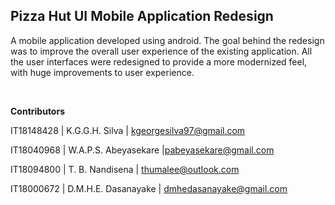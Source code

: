 ## Pizza Hut UI Mobile Application Redesign
A mobile application developed using android. The goal behind the redesign was to improve the overall user experience of the existing application.
All the user interfaces were redesigned to provide a more modernized feel, with huge improvements to user experience.

&nbsp; 
&nbsp;

**Contributors**

IT18148428 | K.G.G.H. Silva				| kgeorgesilva97@gmail.com

IT18040968 | W.A.P.S. Abeyasekare   |pabeyasekare@gmail.com

IT18094800 | T. B. Nandisena   			 | thumalee@outlook.com

IT18000672 | D.M.H.E. Dasanayake 	 | dmhedasanayake@gmail.com


 


